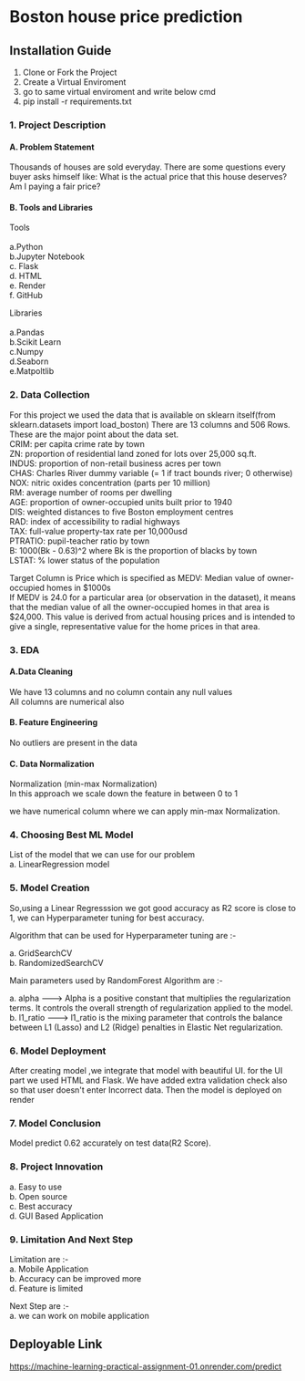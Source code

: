 # Boston house price prediction

## Installation Guide
1. Clone or Fork the Project
2. Create a Virtual Enviroment
3. go to same virtual enviroment and write below cmd
4. pip install -r requirements.txt


### 1. Project Description
#### A. Problem Statement

Thousands of houses are sold everyday. There are some questions every buyer asks himself like: What is the actual price that this house deserves? Am I paying a fair price?

#### B. Tools and Libraries
Tools<br><br>
a.Python<br>
b.Jupyter Notebook<br>
c. Flask<br>
d. HTML<br>
e. Render<br>
f. GitHub

Libraries<br><br>
a.Pandas<br>
b.Scikit Learn<br>
c.Numpy<br>
d.Seaborn<br>
e.Matpoltlib<br>

### 2. Data Collection
For this project we used the data that is available on sklearn itself(from sklearn.datasets import load_boston)
There are 13 columns and 506 Rows. These are the major point about the data set.<br>
CRIM: per capita crime rate by town<br>
ZN: proportion of residential land zoned for lots over 25,000 sq.ft.<br>
INDUS: proportion of non-retail business acres per town<br>
CHAS: Charles River dummy variable (= 1 if tract bounds river; 0 otherwise)<br>
NOX: nitric oxides concentration (parts per 10 million)<br>
RM: average number of rooms per dwelling<br>
AGE: proportion of owner-occupied units built prior to 1940<br>
DIS: weighted distances to five Boston employment centres<br>
RAD: index of accessibility to radial highways<br>
TAX: full-value property-tax rate per 10,000usd<br>
PTRATIO: pupil-teacher ratio by town<br>
B: 1000(Bk - 0.63)^2 where Bk is the proportion of blacks by town<br>
LSTAT: % lower status of the population<br>

Target Column is Price which is specified as
MEDV: Median value of owner-occupied homes in $1000s<br>
If MEDV is 24.0 for a particular area (or observation in the dataset), it means that the median value of all the owner-occupied homes in that area is $24,000. This value is derived from actual housing prices and is intended to give a single, representative value for the home prices in that area.

### 3. EDA
#### A.Data Cleaning
We have 13 columns and no column contain any null values<br>
All columns are numerical also

#### B. Feature Engineering
No outliers are present in the data

#### C. Data Normalization
Normalization (min-max Normalization)<br>
In this approach we scale down the feature in between 0 to 1

we have numerical column where we can apply min-max Normalization.<br>

### 4. Choosing Best ML Model
List of the model that we can use for our problem<br>
a. LinearRegression model<br>

### 5. Model Creation
So,using a Linear Regresssion we got good accuracy as R2 score is close to 1, we can Hyperparameter tuning for best accuracy.

Algorithm that can be used for Hyperparameter tuning are :-

a. GridSearchCV<br>
b. RandomizedSearchCV<br>

Main parameters used by RandomForest Algorithm are :-

a. alpha ---> Alpha is a positive constant that multiplies the regularization terms. It controls the overall strength of regularization applied to the model.
b. l1_ratio ---> l1_ratio is the mixing parameter that controls the balance between L1 (Lasso) and L2 (Ridge) penalties in Elastic Net regularization.


### 6. Model Deployment
After creating model ,we integrate that model with beautiful UI. for the UI part we used HTML and Flask. We have added extra validation check also so that user doesn't enter Incorrect data. Then the model is deployed on render

### 7. Model Conclusion

Model predict 0.62 accurately on test data(R2 Score).

### 8. Project Innovation
a. Easy to use<br>
b. Open source<br>
c. Best accuracy<br>
d. GUI Based Application

### 9. Limitation And Next Step
Limitation are :-<br>
a. Mobile Application<br>
b. Accuracy can be improved more<br>
d. Feature is limited

Next Step are :-<br>
a. we can work on mobile application<br>

## Deployable Link
https://machine-learning-practical-assignment-01.onrender.com/predict